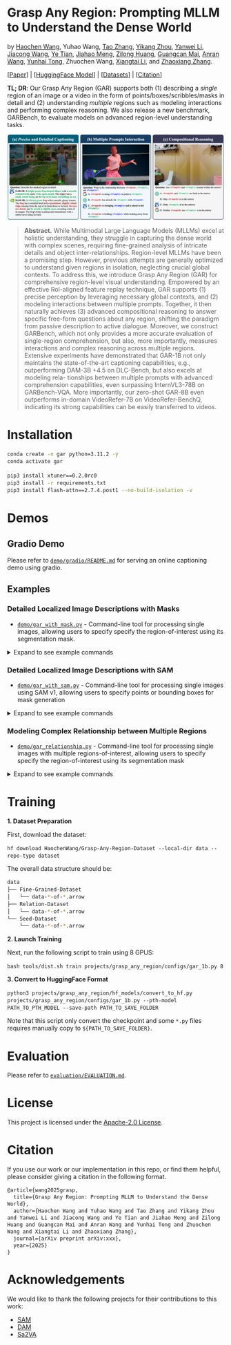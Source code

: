 # Grasp Any Region: Prompting MLLM to Understand the Dense World

by
[Haochen Wang](https://haochen-wang409.github.io), 
Yuhao Wang, 
[Tao Zhang](https://scholar.google.com/citations?user=3xu4a5oAAAAJ),
[Yikang Zhou](https://scholar.google.com/citations?user=dZikW2YAAAAJ),
[Yanwei Li](https://yanwei-li.com/),
[Jiacong Wang](https://scholar.google.com/citations?user=rzYgLkgAAAAJ),
[Ye Tian](https://scholar.google.com/citations?user=vUY_PIUAAAAJ),
[Jiahao Meng](https://scholar.google.com/citations?user=NJfjvfIAAAAJ),
[Zilong Huang](https://speedinghzl.github.io/),
[Guangcan Mai](https://scholar.google.com/citations?user=739cUNMAAAAJ),
[Anran Wang](https://sites.google.com/view/anranwang/home),
[Yunhai Tong](https://scholar.google.com/citations?user=T4gqdPkAAAAJ),
Zhuochen Wang,
[Xiangtai Li](https://lxtgh.github.io/), and
[Zhaoxiang Zhang](https://scholar.google.com/citations?user=qxWfV6cAAAAJ).

[[Paper](https://arxiv.org/abs/TBD)] | [[HuggingFace Model](https://huggingface.co/HaochenWang/GAR-8B)] | [[Datasets](https://huggingface.co/datasets/HaochenWang/Grasp-Any-Region-Dataset)] | [[Citation](#citation)]

**TL; DR**: Our Grasp Any Region (GAR) supports both (1) describing a *single* region of an image or a video in the form of points/boxes/scribbles/masks in detail and (2) understanding *multiple* regions such as modeling interactions and performing complex reasoning. We also release a new benchmark, GARBench, to evaluate models on advanced region-level understanding tasks.

![](./assets/teaser.png)

> **Abstract.** While Multimodal Large Language Models (MLLMs) excel at holistic understanding, they struggle
> in capturing the dense world with complex scenes, requiring fine-grained analysis of intricate
> details and object inter-relationships. Region-level MLLMs have been a promising step. However,
> previous attempts are generally optimized to understand given regions in isolation, neglecting
> crucial global contexts. To address this, we introduce Grasp Any Region (GAR) for comprehensive 
> region-level visual understanding. Empowered by an effective RoI-aligned feature replay
> technique, GAR supports (1) precise perception by leveraging necessary global contexts, and (2)
> modeling interactions between multiple prompts. Together, it then naturally achieves (3) advanced
> compositional reasoning to answer specific free-form questions about any region, shifting the
> paradigm from passive description to active dialogue. Moreover, we construct GARBench, which
> not only provides a more accurate evaluation of single-region comprehension, but also, more
> importantly, measures interactions and complex reasoning across multiple regions. Extensive
> experiments have demonstrated that GAR-1B not only maintains the state-of-the-art captioning
> capabilities, e.g., outperforming DAM-3B +4.5 on DLC-Bench, but also excels at modeling rela-
> tionships between multiple prompts with advanced comprehension capabilities, even surpassing
> InternVL3-78B on GARBench-VQA. More importantly, our zero-shot GAR-8B even outperforms
> in-domain VideoRefer-7B on VideoRefer-BenchQ, indicating its strong capabilities can be easily
> transferred to videos.

# Installation

```bash
conda create -n gar python=3.11.2 -y
conda activate gar

pip3 install xtuner==0.2.0rc0
pip3 install -r requirements.txt
pip3 install flash-attn==2.7.4.post1 --no-build-isolation -v
```

# Demos

## Gradio Demo

Please refer to [`demo/gradio/README.md`](demo/gradio/README.md) for serving an online captioning demo using gradio.

## Examples

### Detailed Localized Image Descriptions with Masks

- [`demo/gar_with_mask.py`](demo/gar_with_mask.py) - Command-line tool for processing single images, allowing users to specify specify the region-of-interest using its segmentation mask.

<details>
<summary>Expand to see example commands</summary>

<img src="assets/1_output_visualization.png" width="400">

```bash
torchrun --nproc-per-node=1 --master-port=8119 demo/gar_with_mask.py --image_path assets/demo_image_1.png --mask_path assets/demo_mask_1.png
```

**Input instruction:** Describe the masked region in detail.

**Output answer:** A bright green, **frog-shaped slipper** with a smooth, rounded body and a wide, open mouth. The slipper has a small, raised bump on the top of its head, resembling a frog's eye.

</details>

### Detailed Localized Image Descriptions with SAM

- [`demo/gar_with_sam.py`](demo/gar_with_sam.py) - Command-line tool for processing single images using SAM v1, allowing users to specify points or bounding boxes for mask generation

<details>
<summary>Expand to see example commands</summary>

<img src="assets/2_output_visualization.png" width="400">

```bash
# You can use it with points or a bounding box for the region of interest.
# SAM is used to turn points or a bounding box into a mask.
# You can also use mask directly, see `demo/gar_with_mask.py`.
torchrun --nproc-per-node=1 --master-port=8119 demo/gar_with_sam.py --image_path assets/demo_image_2.jpg --points '[[1172, 812], [1572, 800]]' --output_image_path output_visualization.png
torchrun --nproc-per-node=1 --master-port=8119 demo/gar_with_sam.py --image_path assets/demo_image_2.jpg --box '[800, 500, 1800, 1000]' --use_box --output_image_path output_visualization.png
```

**Input instruction:** Describe the masked region in detail.

**Output answer:** A medium-sized, short-haired dog with a predominantly tan coat featuring white markings on its face, chest, and paws. The dog has a white stripe running down the center of its face, extending from the forehead to the nose. Its ears are large, pointed, and stand erect. The dog is wearing a red collar with a visible tag. Its mouth is open, revealing its tongue and teeth, and it appears to be in mid-leap with its front legs extended forward and hind legs stretched out behind.

</details>

### Modeling Complex Relationship between Multiple Regions

- [`demo/gar_relationship.py`](demo/gar_relationship.py) - Command-line tool for processing single images with multiple regions-of-interest, allowing users to specify specify the region-of-interest using its segmentation mask

<details>
<summary>Expand to see example commands</summary>

<img src="assets/3_output_visualization.png" width="400">

```bash
torchrun --nproc-per-node=1 --master-port=8119 demo/gar_relationship.py --image_path assets/demo_image_3.png --mask_paths "['assets/demo_mask_3_0.png', 'assets/demo_mask_3_1.png', 'assets/demo_mask_3_2.png']" --question_str 'Question: What is the relationship between <Prompt0>, <Prompt1>, and <Prompt2>?\nOptions:\nA. <Prompt0> is using <Prompt2> to point at <Prompt1>\nB. <Prompt0> has already hit <Prompt1> with <Prompt2>\nC. <Prompt0> is swinging <Prompt2> and is about to hit <Prompt1>\nD. <Prompt0> is holding <Prompt2> while looking away from <Prompt1>'
```

**Input instruction:**

```
Question: What is the relationship between <Prompt0>, <Prompt1>, and <Prompt2>?
Options:
A. <Prompt0> is using <Prompt2> to point at <Prompt1>
B. <Prompt0> has already hit <Prompt1> with <Prompt2>
C. <Prompt0> is swinging <Prompt2> and is about to hit <Prompt1>
D. <Prompt0> is holding <Prompt2> while looking away from <Prompt1>
Answer with the correct option's letter directly.
```

**Output answer:** C

Note that `<Prompt0>`, `<Prompt1>`, and `<Prompt2>` are illustrated in <span style="color:#C00000;">red</span>, <span style="color:#00B050;">green</span>, and <span style="color:#0000FF;">blue</span>, respectively.

</details>

# Training

**1. Dataset Preparation**

First, download the dataset:

`hf download HaochenWang/Grasp-Any-Region-Dataset --local-dir data --repo-type dataset`

The overall data structure should be:
```sh
data
├── Fine-Grained-Dataset
│   └── data-*-of-*.arrow
├── Relation-Dataset
│   └── data-*-of-*.arrow
└── Seed-Dataset
    └── data-*-of-*.arrow
```

**2. Launch Training**

Next, run the following script to train using 8 GPUS:

`bash tools/dist.sh train projects/grasp_any_region/configs/gar_1b.py 8`

**3. Convert to HuggingFace Format**

```python3 projects/grasp_any_region/hf_models/convert_to_hf.py projects/grasp_any_region/configs/gar_1b.py --pth-model PATH_TO_PTH_MODEL --save-path PATH_TO_SAVE_FOLDER```

Note that this script only convert the checkpoint and some `*.py` files requires manually copy to `${PATH_TO_SAVE_FOLDER}`.

# Evaluation

Please refer to [`evaluation/EVALUATION.md`](evaluation/EVALUATION.md).

# License

This project is licensed under the [Apache-2.0 License](LICENSE).

# Citation

If you use our work or our implementation in this repo, or find them helpful, please consider giving a citation in the following format.

```
@article{wang2025grasp,
  title={Grasp Any Region: Prompting MLLM to Understand the Dense World}, 
  author={Haochen Wang and Yuhao Wang and Tao Zhang and Yikang Zhou and Yanwei Li and Jiacong Wang and Ye Tian and Jiahao Meng and Zilong Huang and Guangcan Mai and Anran Wang and Yunhai Tong and Zhuochen Wang and Xiangtai Li and Zhaoxiang Zhang},
  journal={arXiv preprint arXiv:xxx},
  year={2025}
}
```

# Acknowledgements

We would like to thank the following projects for their contributions to this work:

- [SAM](https://github.com/facebookresearch/segment-anything)
- [DAM](https://github.com/NVlabs/describe-anything)
- [Sa2VA](https://github.com/bytedance/Sa2VA)
